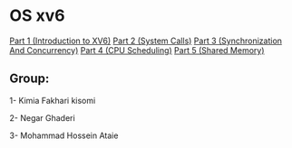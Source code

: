 # OS xv6
[Part 1 (Introduction to XV6)](#part-1-introduction-to-xv6)
[Part 2 (System Calls)](#part-2-system-calls)
[Part 3 (Synchronization And Concurrency)](part-3-synchronization-and-concurrency)
[Part 4 (CPU Scheduling)](#part-4-cpu-scheduling)
[Part 5 (Shared Memory)](#pos)
## Group:

1- Kimia Fakhari kisomi

2- Negar Ghaderi

3- Mohammad Hossein Ataie


